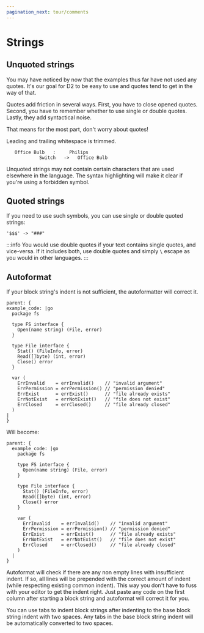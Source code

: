 ```yaml
---
pagination_next: tour/comments
---
```

# Strings

## Unquoted strings

You may have noticed by now that the examples thus far have not used any quotes. It's our
goal for D2 to be easy to use and quotes tend to get in the way of that.

Quotes add friction in several ways. First, you have to close opened quotes. Second, you
have to remember whether to use single or double quotes. Lastly, they add syntactical
noise.

That means for the most part, don't worry about quotes!

Leading and trailing whitespace is trimmed.

```d2
   Office Bulb   :     Philips
            Switch   ->   Office Bulb
```

<div className="embedSVG" dangerouslySetInnerHTML={{__html: require('@site/static/img/generated/strings-1.svg2')}}></div>

Unquoted strings may not contain certain characters that are used elsewhere in the
language. The syntax highlighting will make it clear if you're using a forbidden symbol.

## Quoted strings

If you need to use such symbols, you can use single or double quoted strings:

```d2
'$$$' -> "###"
```

<div className="embedSVG" dangerouslySetInnerHTML={{__html: require('@site/static/img/generated/strings-2.svg2')}}></div>

:::info
You would use double quotes if your text contains single quotes, and vice-versa. If it includes both, use double quotes and simply `\` escape as you would in other languages.
:::

## Autoformat

If your block string's indent is not sufficient, the autoformatter will correct it.

```d2
parent: {
example_code: |go
  package fs

  type FS interface {
    Open(name string) (File, error)
  }

  type File interface {
    Stat() (FileInfo, error)
    Read([]byte) (int, error)
    Close() error
  }

  var (
    ErrInvalid    = errInvalid()    // "invalid argument"
    ErrPermission = errPermission() // "permission denied"
    ErrExist      = errExist()      // "file already exists"
    ErrNotExist   = errNotExist()   // "file does not exist"
    ErrClosed     = errClosed()     // "file already closed"
  )
|
}
```

Will become:

```d2
parent: {
  example_code: |go
    package fs

    type FS interface {
      Open(name string) (File, error)
    }

    type File interface {
      Stat() (FileInfo, error)
      Read([]byte) (int, error)
      Close() error
    }

    var (
      ErrInvalid    = errInvalid()    // "invalid argument"
      ErrPermission = errPermission() // "permission denied"
      ErrExist      = errExist()      // "file already exists"
      ErrNotExist   = errNotExist()   // "file does not exist"
      ErrClosed     = errClosed()     // "file already closed"
    )
  |
}
```

Autoformat will check if there are any non empty lines with insufficient indent. If so, all
lines will be prepended with the correct amount of indent (while respecting existing
common indent). This way you don't have to fuss with your editor to get the indent right.
Just paste any code on the first column after starting a block string and autoformat will
correct it for you.

You can use tabs to indent block strings after indenting to the base block string indent
with two spaces. Any tabs in the base block string indent will be automatically converted
to two spaces.

